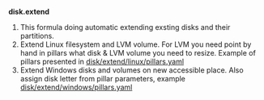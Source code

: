 **disk.extend**
1. This formula doing automatic extending exsting disks and their partitions. 
2. Extend Linux filesystem and LVM volume. For LVM you need point by hand in pillars 
what disk & LVM volume you need to resize. Example of pillars presented in [disk/extend/linux/pillars.yaml](https://gitlab..com/scm/Public-SaltStack/blob/master/formulas/states/disk/extend/linux/pillars.yaml)
3. Extend Windows disks and volumes on new accessible place. Also assign disk letter from pillar parameters, example [disk/extend/windows/pillars.yaml](https://gitlab..com/scm/Public-SaltStack/blob/master/formulas/states/disk/extend/windows/pillars.yaml)